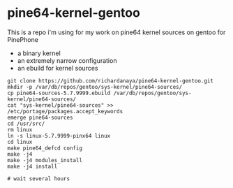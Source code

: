 # pine64-kernel-gentoo

This is a repo i'm using for my work on pine64 kernel sources on gentoo for PinePhone

* a binary kernel
* an extremely narrow configuration
* an ebuild for kernel sources

```
git clone https://github.com/richardanaya/pine64-kernel-gentoo.git
mkdir -p /var/db/repos/gentoo/sys-kernel/pine64-sources/
cp pine64-sources-5.7.9999.ebuild /var/db/repos/gentoo/sys-kernel/pine64-sources/
cat "sys-kernel/pine64-sources" >> /etc/portage/packages.accept_keywords
emerge pine64-sources
cd /usr/src/
rm linux
ln -s linux-5.7.9999-pinx64 linux
cd linux
make pine64_defcd config
make -j4
make -j4 modules_install
make -j4 install

# wait several hours
```
